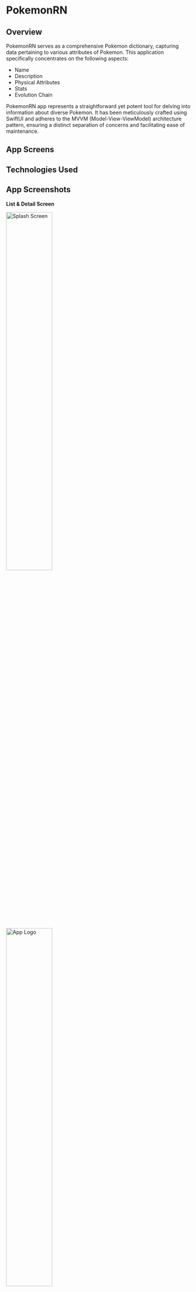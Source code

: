 # PokemonRN

## Overview
PokemonRN serves as a comprehensive Pokemon dictionary, capturing data pertaining to various attributes of Pokemon. This application specifically concentrates on the following aspects:

- Name
- Description
- Physical Attributes
- Stats
- Evolution Chain

PokemonRN app represents a straightforward yet potent tool for delving into information about diverse Pokemon. It has been meticulously crafted using SwiftUI and adheres to the MVVM (Model-View-ViewModel) architecture pattern, ensuring a distinct separation of concerns and facilitating ease of maintenance.


## App Screens


## Technologies Used


## App Screenshots

<p align="left"><strong>List & Detail Screen</strong></p>

<p align="left">
  <img src="PokemonRN/Screenshots/Listscreen.png" alt="Splash Screen" width="50%">
  <img src="PokemonRN/Screenshots/DetailScreen.png" alt="App Logo" width="50%">
</p>

